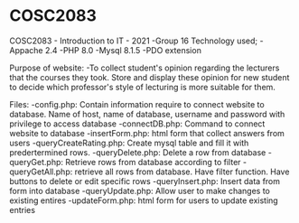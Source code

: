 # COSC2083
COSC2083 - Introduction to IT - 2021 -Group 16
Technology used;
  -Appache 2.4
  -PHP 8.0
  -Mysql 8.1.5
    -PDO extension

Purpose of website:
  -To collect student's opinion regarding the lecturers that the courses they took. Store and display these opinion for new student to decide which professor's style of lecturing is more suitable for them.
  
Files:
  -config.php: Contain information require to connect website to database. Name of host, name of database, username and password with privilege to access database
  -connectDB.php: Command to connect website to database
  -insertForm.php: html form that collect answers from users
  -queryCreateRating.php: Create mysql table and fill it with predertermined rows. 
  -queryDelete.php: Delete a row from database
  -queryGet.php: Retrieve rows from database according to filter
  -queryGetAll.php: retrieve all rows from database. Have filter function. Have buttons to delete or edit specific rows
  -queryInsert.php: Insert data from form into database
  -queryUpdate.php: Allow user to make changes to existing entires
  -updateForm.php: html form for users to update existing entries

